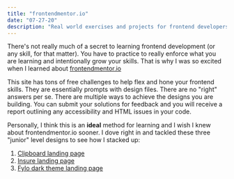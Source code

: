 ```yaml
---
title: "frontendmentor.io"
date: "07-27-20"
description: "Real world exercises and projects for frontend developers"
---
```


There's not really much of a secret to learning frontend development (or any skill, for that matter). You have to practice to really enforce what you are learning and intentionally grow your skills. That is why I was so excited when I learned about <a href="https://www.frontendmentor.io/" target="_blank">frontendmentor.io</a>

This site has tons of free challenges to help flex and hone your frontend skills. They are essentially prompts with design files. There are no "right" answers per se. There are multiple ways to achieve the designs you are building. You can submit your solutions for feedback and you will receive a report outlining any accessibility and HTML issues in your code. 

Personally, I think this is an **ideal** method for learning and I wish I knew about frontendmentor.io sooner. I dove right in and tackled these three "junior" level designs to see how I stacked up:
1. <a href="https://www.frontendmentor.io/challenges/clipboard-landing-page-5cc9bccd6c4c91111378ecb9" target="_blank">Clipboard landing page</a>
2. <a href="https://www.frontendmentor.io/challenges/insure-landing-page-uTU68JV8" target="_blank">Insure landing page</a>
3. <a href="https://www.frontendmentor.io/challenges/fylo-dark-theme-landing-page-5ca5f2d21e82137ec91a50fd" target="_blank">Fylo dark theme landing page</a>
